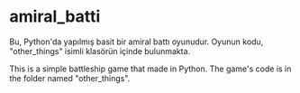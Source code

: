 # amiral_batti

Bu, Python'da yapılmış basit bir amiral battı oyunudur. Oyunun kodu, "other_things" isimli klasörün içinde bulunmakta.

This is a simple battleship game that made in Python. The game's code is in the folder named "other_things".
